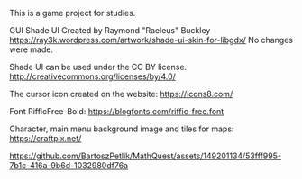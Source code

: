 This is a game project for studies.

GUI Shade UI Created by Raymond "Raeleus" Buckley
https://ray3k.wordpress.com/artwork/shade-ui-skin-for-libgdx/
No changes were  made.

Shade UI can be used under the CC BY license.
http://creativecommons.org/licenses/by/4.0/

The cursor icon created on the website: https://icons8.com/

Font RifficFree-Bold: https://blogfonts.com/riffic-free.font

Character, main menu background image and tiles for maps: https://craftpix.net/



https://github.com/BartoszPetlik/MathQuest/assets/149201134/53fff995-7b1c-416a-9b6d-1032980df76a


